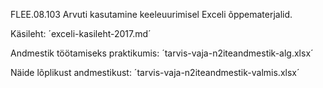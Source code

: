 FLEE.08.103 Arvuti kasutamine keeleuurimisel Exceli õppematerjalid.

Käsileht: ´exceli-kasileht-2017.md´

Andmestik töötamiseks praktikumis: ´tarvis-vaja-n2iteandmestik-alg.xlsx´

Näide lõplikust andmestikust: ´tarvis-vaja-n2iteandmestik-valmis.xlsx´